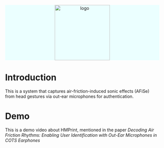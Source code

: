 <p align="center" style="background-color:#EBFFFF">
  <a href="https://xugaoyi.com/" target="_blank" rel="noopener noreferrer">
    <img width="180" src="https://cdn.jsdelivr.net/gh/Cynicism-lab/MyResource@gh-pages/img/hmprint.png" alt="logo">
  </a>
</p>

# Introduction
This is a system that captures
air-friction-induced sonic effects (AFiSe) from head gestures
via out-ear microphones for authentication. 

# Demo
This is a demo video about HMPrint, mentioned in the paper _Decoding Air Friction Rhythms: Enabling User Identification with Out-Ear
Microphones in COTS Earphones_
